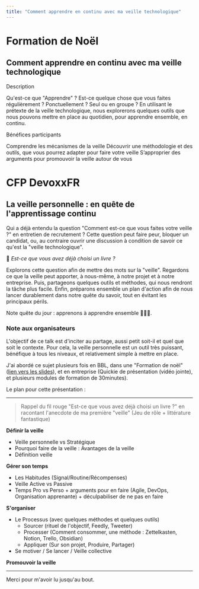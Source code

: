 ```yaml
---
title: "Comment apprendre en continu avec ma veille technologique"
---
```


# Formation de Noël

## Comment apprendre en continu avec ma veille technologique

Description

Qu'est-ce que "Apprendre" ? Est-ce quelque chose que vous faites régulièrement ? Ponctuellement ? Seul ou en groupe ?
En utilisant le prétexte de la veille technologique, nous explorerons quelques outils que nous pouvons mettre en place au quotidien, pour apprendre ensemble, en continu.

Bénéfices participants

Comprendre les mécanismes de la veille
Découvrir une méthodologie et des outils, que vous pourrez adapter pour faire votre veille
S’approprier des arguments pour promouvoir la veille autour de vous

# CFP DevoxxFR

## La veille personnelle : en quête de l'apprentissage continu

Qui a déjà entendu la question "Comment est-ce que vous faites votre veille ?" en entretien de recrutement ? Cette question peut faire peur, bloquer un candidat, ou, au contraire ouvrir une discussion à condition de savoir ce qu'est la "veille technologique".

📜 _Est-ce que vous avez déjà choisi un livre ?_

Explorons cette question afin de mettre des mots sur la "veille".
Regardons ce que la veille peut apporter, à nous-même, à notre projet et à notre entreprise.
Puis, partageons quelques outils et méthodes, qui nous rendront la tâche plus facile.
Enfin, préparons ensemble un plan d'action afin de nous lancer durablement dans notre quête
du savoir, tout en évitant les principaux périls.

Note quête du jour : apprenons à apprendre ensemble 🧙🧙‍♀️.

### Note aux organisateurs

L'objectif de ce talk est d'inciter au partage, aussi petit soit-il et quel que soit le contexte. 
Pour cela, la veille personnelle est un outil très puissant, bénéfique à tous les niveaux, et relativement simple à mettre en place.

J'ai abordé ce sujet plusieurs fois en BBL, dans une "Formation de noël" ([lien vers les slides](https://docs.google.com/presentation/d/e/2PACX-1vSvx-5QnCdtB5WX0yqB0VRhULZJiX3yD2U6eGLs7ZpYHCPVtu5sqQ8jlSpjXS-CJERykmRSvHXS5s0T/pub)), et en entreprise (Quickie de présentation (vidéo jointe), et plusieurs modules de formation de 30minutes).

Le plan pour cette présentation :

---
> Rappel du fil rouge "Est-ce que vous avez déjà choisi un livre ?" en racontant l'anecdote de ma première "veille" (Jeu de rôle + littérature fantastique)

**Définir la veille**

- Veille personnelle vs Stratégique
- Pourquoi faire de la veille : Avantages de la veille
- Définition veille

**Gérer son temps**

- Les Habitudes (Signal/Routine/Récompenses)
- Veille Active vs Passive
- Temps Pro vs Perso + arguments pour en faire (Agile, DevOps, Organisation apprenante) + déculpabiliser de ne pas en faire

**S'organiser**

- Le Processus (avec quelques méthodes et quelques outils)
    - Sourcer (rituel de l'objectif, Feedly, Tweeter)
    - Processer (Comment consommer, une méthode : Zettelkasten, Notion, Trello, Obsidian)
    - Appliquer (Sur son projet, Produire, Partager)
- Se motiver / Se lancer / Veille collective

**Promouvoir la veille**

---

Merci pour m'avoir lu jusqu'au bout.

